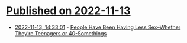 # [Published on 2022-11-13](index.md)

* [2022-11-13, 14:33:01](https://news.ycombinator.com/item?id=33583408) - [People Have Been Having Less Sex–Whether They’re Teenagers or 40-Somethings](https://www.scientificamerican.com/article/people-have-been-having-less-sex-whether-theyre-teenagers-or-40-somethings/)
